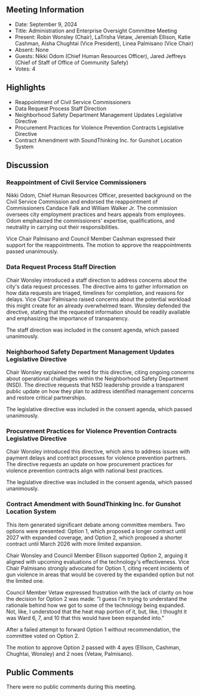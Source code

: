 ## Meeting Information

- Date: September 9, 2024
- Title: Administration and Enterprise Oversight Committee Meeting
- Present: Robin Wonsley (Chair), LaTrisha Vetaw, Jeremiah Ellison, Katie Cashman, Aisha Chughtai (Vice President), Linea Palmisano (Vice Chair)
- Absent: None
- Guests: Nikki Odom (Chief Human Resources Officer), Jared Jeffreys (Chief of Staff of Office of Community Safety)
- Votes: 4

## Highlights

- Reappointment of Civil Service Commissioners
- Data Request Process Staff Direction
- Neighborhood Safety Department Management Updates Legislative Directive
- Procurement Practices for Violence Prevention Contracts Legislative Directive
- Contract Amendment with SoundThinking Inc. for Gunshot Location System

## Discussion

### Reappointment of Civil Service Commissioners

Nikki Odom, Chief Human Resources Officer, presented background on the Civil Service Commission and endorsed the reappointment of Commissioners Candace Falk and William Walker Jr. The commission oversees city employment practices and hears appeals from employees. Odom emphasized the commissioners' expertise, qualifications, and neutrality in carrying out their responsibilities. 

Vice Chair Palmisano and Council Member Cashman expressed their support for the reappointments. The motion to approve the reappointments passed unanimously.

### Data Request Process Staff Direction

Chair Wonsley introduced a staff direction to address concerns about the city's data request processes. The directive aims to gather information on how data requests are triaged, timelines for completion, and reasons for delays. Vice Chair Palmisano raised concerns about the potential workload this might create for an already overwhelmed team. Wonsley defended the directive, stating that the requested information should be readily available and emphasizing the importance of transparency.

The staff direction was included in the consent agenda, which passed unanimously.

### Neighborhood Safety Department Management Updates Legislative Directive

Chair Wonsley explained the need for this directive, citing ongoing concerns about operational challenges within the Neighborhood Safety Department (NSD). The directive requests that NSD leadership provide a transparent public update on how they plan to address identified management concerns and restore critical partnerships.

The legislative directive was included in the consent agenda, which passed unanimously.

### Procurement Practices for Violence Prevention Contracts Legislative Directive

Chair Wonsley introduced this directive, which aims to address issues with payment delays and contract processes for violence prevention partners. The directive requests an update on how procurement practices for violence prevention contracts align with national best practices.

The legislative directive was included in the consent agenda, which passed unanimously.

### Contract Amendment with SoundThinking Inc. for Gunshot Location System

This item generated significant debate among committee members. Two options were presented: Option 1, which proposed a longer contract until 2027 with expanded coverage, and Option 2, which proposed a shorter contract until March 2026 with more limited expansion.

Chair Wonsley and Council Member Ellison supported Option 2, arguing it aligned with upcoming evaluations of the technology's effectiveness. Vice Chair Palmisano strongly advocated for Option 1, citing recent incidents of gun violence in areas that would be covered by the expanded option but not the limited one.

Council Member Vetaw expressed frustration with the lack of clarity on how the decision for Option 2 was made: "I guess I'm trying to understand the rationale behind how we got to some of the technology being expanded. Not, like, I understood that the heat map portion of it, but, like, I thought it was Ward 6, 7, and 10 that this would have been expanded into."

After a failed attempt to forward Option 1 without recommendation, the committee voted on Option 2. 

The motion to approve Option 2 passed with 4 ayes (Ellison, Cashman, Chughtai, Wonsley) and 2 noes (Vetaw, Palmisano).

## Public Comments

There were no public comments during this meeting.
